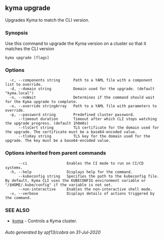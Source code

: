 ## kyma upgrade

Upgrades Kyma to match  the CLI version.

### Synopsis

Use this command to upgrade the Kyma version on a cluster so that it matches the CLI version

```
kyma upgrade [flags]
```

### Options

```
  -c, --components string      Path to a YAML file with a component list to override.
  -d, --domain string          Domain used for the upgrade. (default "kyma.local")
  -n, --noWait                 Determines if the command should wait for the Kyma upgrade to complete.
  -o, --override stringArray   Path to a YAML file with parameters to override.
  -p, --password string        Predefined cluster password.
      --timeout duration       Timeout after which CLI stops watching the upgrade progress. (default 1h0m0s)
      --tlsCert string         TLS certificate for the domain used for the upgrade. The certificate must be a base64-encoded value.
      --tlsKey string          TLS key for the domain used for the upgrade. The key must be a base64-encoded value.
```

### Options inherited from parent commands

```
      --ci                  Enables the CI mode to run on CI/CD systems.
  -h, --help                Displays help for the command.
      --kubeconfig string   Specifies the path to the kubeconfig file. By default, Kyma CLI uses the KUBECONFIG environment variable or "/$HOME/.kube/config" if the variable is not set.
      --non-interactive     Enables the non-interactive shell mode.
  -v, --verbose             Displays details of actions triggered by the command.
```

### SEE ALSO

* [kyma](kyma.md)	 - Controls a Kyma cluster.

###### Auto generated by spf13/cobra on 31-Jul-2020
